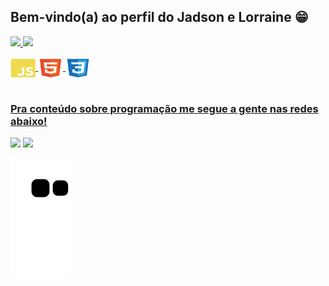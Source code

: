 ##  Bem-vindo(a) ao perfil do Jadson e Lorraine 😁

<div>
  <a href="https://github.com/jadsonelorraine">
  <img height="180em" src="https://github-readme-stats.vercel.app/api?username=jadsonelorraine&show_icons=true&theme=dark&include_all_commits=true&count_private=true"/>
  <img height="180em" src="https://github-readme-stats.vercel.app/api/top-langs/?username=jadsonelorraine&layout=compact&langs_count=20&theme=dark"/>
</div>
<div style="display: inline_block"><br>
  <img align="center" alt="Js" height="30" width="40" src="https://raw.githubusercontent.com/devicons/devicon/master/icons/javascript/javascript-plain.svg ">
  <img align="center" alt="HTML" height="30" width="40" src="https://raw.githubusercontent.com/devicons/devicon/master/icons/html5/html5-original.svg ">
  <img align="center" alt="CSS" height="30" width="40" src="https://raw.githubusercontent.com/devicons/devicon/master/icons/css3/css3-original.svg ">
</div>
 
<br>
 
  ### Pra conteúdo sobre programação me segue a gente nas redes abaixo!
 
<div>
  <a href = "mailto:jadson09laurindo@gmail.com"><img src="https://img.shields.io/badge/-Gmail-%23333?style=for-the-badge&logo=gmail&logoColor=white" destino ="_blank"></a>
  <a href="https://www.linkedin.com/in/jadson-laurindo" target="_blank"><img src="https://img.shields.io/badge/-LinkedIn-%230077B5?style= for-the-badge&logo=linkedin&logoColor=white" target="_blank"></a>
 
  ![ Animação de cobra ](https://github.com/jadsonelorraine/jadsonelorraine/blob/output/github-contribution-grid-snake.svg)

</div>
